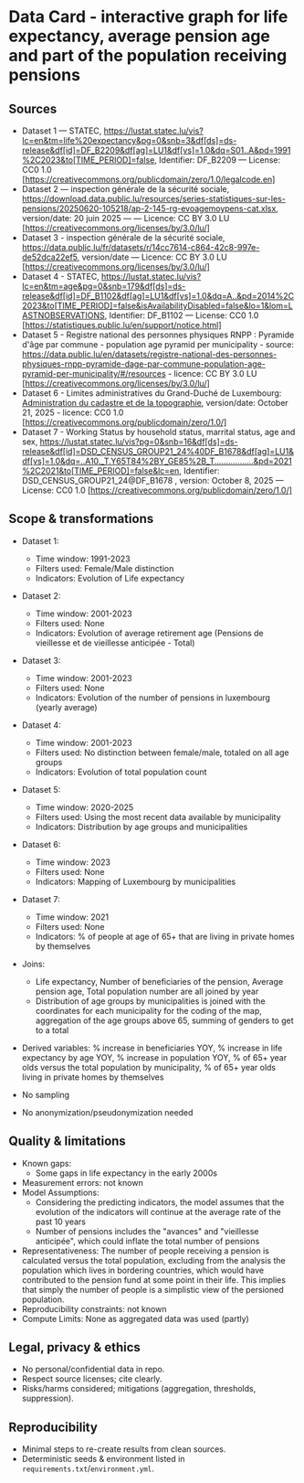 # Data Card - interactive graph for life expectancy, average pension age and part of the population receiving pensions

## Sources
- Dataset 1 — STATEC, https://lustat.statec.lu/vis?lc=en&tm=life%20expectancy&pg=0&snb=3&df[ds]=ds-release&df[id]=DF_B2209&df[ag]=LU1&df[vs]=1.0&dq=S01..A&pd=1991%2C2023&to[TIME_PERIOD]=false, Identifier: DF_B2209 — License: CC0 1.0 [https://creativecommons.org/publicdomain/zero/1.0/legalcode.en]
- Dataset 2 — inspection générale de la sécurité sociale, https://download.data.public.lu/resources/series-statistiques-sur-les-pensions/20250620-105218/ap-2-145-rg-evoagemoypens-cat.xlsx, version/date: 20 juin 2025 —  — Licence: CC BY 3.0 LU [https://creativecommons.org/licenses/by/3.0/lu/]
- Dataset 3 - inspection générale de la sécurité sociale, https://data.public.lu/fr/datasets/r/14cc7614-c864-42c8-997e-de52dca22ef5, version/date — Licence: CC BY 3.0 LU [https://creativecommons.org/licenses/by/3.0/lu/]
- Dataset 4 - STATEC, https://lustat.statec.lu/vis?lc=en&tm=age&pg=0&snb=179&df[ds]=ds-release&df[id]=DF_B1102&df[ag]=LU1&df[vs]=1.0&dq=A..&pd=2014%2C2023&to[TIME_PERIOD]=false&isAvailabilityDisabled=false&lo=1&lom=LASTNOBSERVATIONS, Identifier: DF_B1102 — License: CC0 1.0 [https://statistiques.public.lu/en/support/notice.html]
- Dataset 5 - Registre national des personnes physiques RNPP : Pyramide d'âge par commune - population age pyramid per municipality - source: https://data.public.lu/en/datasets/registre-national-des-personnes-physiques-rnpp-pyramide-dage-par-commune-population-age-pyramid-per-municipality/#/resources - licence: CC BY 3.0 LU [https://creativecommons.org/licenses/by/3.0/lu/]
- Dataset 6 - Limites administratives du Grand-Duché de Luxembourg: [Administration du cadastre et de la topographie](https://data.public.lu/en/datasets/limites-administratives-du-grand-duche-de-luxembourg/), version/date: October 21, 2025 - licence: CC0 1.0 [https://creativecommons.org/publicdomain/zero/1.0/]
- Dataset 7 - Working Status by household status, marrital status, age and sex, https://lustat.statec.lu/vis?pg=0&snb=16&df[ds]=ds-release&df[id]=DSD_CENSUS_GROUP21_24%40DF_B1678&df[ag]=LU1&df[vs]=1.0&dq=..A10._T.Y65T84%2BY_GE85%2B_T.................&pd=2021%2C2021&to[TIME_PERIOD]=false&lc=en, Identifier: DSD_CENSUS_GROUP21_24@DF_B1678 , version: October 8, 2025 — License: CC0 1.0 [https://creativecommons.org/publicdomain/zero/1.0/]

## Scope & transformations
- Dataset 1: 
	- Time window: 1991-2023
	- Filters used: Female/Male distinction
	- Indicators: Evolution of Life expectancy
	
- Dataset 2:
	- Time window: 2001-2023
	- Filters used: None
	- Indicators: Evolution of average retirement age (Pensions de vieillesse et de vieillesse anticipée - Total)
	
- Dataset 3: 
	- Time window: 2001-2023
	- Filters used: None
	- Indicators: Evolution of the number of pensions in luxembourg (yearly average)

- Dataset 4: 
	- Time window: 2001-2023
	- Filters used: No distinction between female/male, totaled on all age groups
	- Indicators: Evolution of total population count

- Dataset 5:
    - Time window: 2020-2025
	- Filters used: Using the most recent data available by municipality
	- Indicators: Distribution by age groups and municipalities

 - Dataset 6:
    - Time window: 2023
	- Filters used: None
	- Indicators: Mapping of Luxembourg by municipalities

 - Dataset 7:
    - Time window: 2021
	- Filters used: None
	- Indicators: % of people at age of 65+ that are living in private homes by themselves

- Joins:
	- Life expectancy, Number of beneficiaries of the pension, Average pension age, Total population number are all joined by year
	- Distribution of age groups by municipalities is joined with the coordinates for each municipality for the coding of the map, aggregation of the age groups above 65, summing of genders to get to a total
- Derived variables: % increase in beneficiaries YOY, % increase in life expectancy by age YOY, % increase in population YOY, % of 65+ year olds versus the total population by municipality, % of 65+ year olds living in private homes by themselves
- No sampling
- No anonymization/pseudonymization needed


## Quality & limitations

- Known gaps:
	- Some gaps in life expectancy in the early 2000s
- Measurement errors: not known
- Model Assumptions: 
	- Considering the predicting indicators, the model assumes that the evolution of the indicators will continue at the average rate of the past 10 years
	- Number of pensions includes the "avances" and "vieillesse anticipée", which could inflate the total number of pensions
- Representativeness: The number of people receiving a pension is calculated versus the total population, excluding from the analysis the population which lives in bordering
	countries, which would have contributed to the pension fund at some point in their life. This implies that simply the number of people is a simplistic view of the persioned population.
- Reproducibility constraints: not known
- Compute Limits: None as aggregated data was used (partly)


## Legal, privacy & ethics

- No personal/confidential data in repo.
- Respect source licenses; cite clearly.
- Risks/harms considered; mitigations (aggregation, thresholds, suppression).

## Reproducibility

- Minimal steps to re-create results from clean sources.
- Deterministic seeds & environment listed in `requirements.txt`/`environment.yml`.
